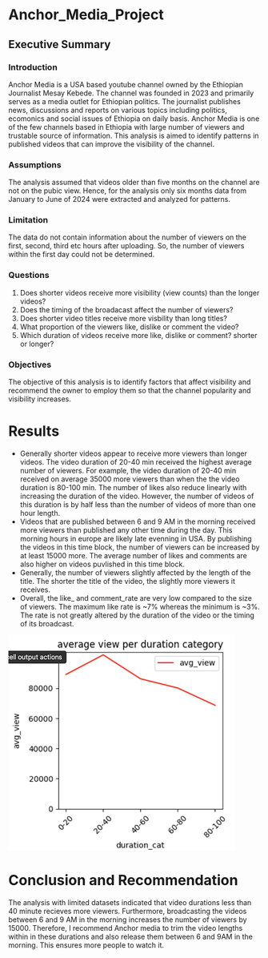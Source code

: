 # Anchor_Media_Project
## **Executive Summary**
### **Introduction**
Anchor Media is a USA based youtube channel owned by the Ethiopian Journalist Mesay Kebede. The channel was founded in 2023 and primarily serves as a media outlet for Ethiopian politics. The journalist publishes news, discussions and reports on various topics including politics, ecomonics and social issues of Ethiopia on daily basis. Anchor Media is one of the few channels based in Ethiopia with large number of viewers and trustable source of information. This analysis is aimed to identify patterns in published videos that can improve the visibility of the channel.

### **Assumptions**
The analysis assumed that videos older than five months on the channel are not on the pubic view. Hence, for the analysis only six months data from January to June of 2024 were extracted and analyzed for patterns.

### **Limitation**
The data do not contain information about the number of viewers on the first, second, third etc hours after uploading. So, the number of viewers within the first day could not be determined.

### **Questions**
1. Does shorter videos receive more visibility (view counts) than the longer videos?
2. Does the timing of the broadacast affect the number of viewers?
3. Does shorter video titles receive more visbility than long titles?
4. What proportion of the viewers like, dislike or comment the video?
5. Which duration of videos receive more like, dislike or comment? shorter or longer?

### **Objectives** 
The objective of this analysis is to identify factors that affect visibility and recommend the owner to employ them so that the channel popularity and visibility increases.

# **Results**
* Generally shorter videos appear to receive more viewers than longer videos. The video duration of 20-40 min received the highest average number of viewers. For example, the video duration of 20-40 min received on average 35000 more viewers than when the the video duration is 80-100 min. The number of likes also reduce linearly with increasing the duration of the video. However, the number of videos of this duration is by half less than the number of videos of more than one hour length.
* Videos that are published between 6 and 9 AM in the morning received more viewers than published any other time during the day. This morning hours in europe are likely late evenning in USA. By publishing the videos in this time block, the number of viewers can be increased by at least 15000 more. The average number of likes and comments are also higher on videos puvlished in this time block.
* Generally, the number of viewers slightly affected by the length of the title. The shorter the title of the video, the slightly more viewers it receives.
* Overall, the like_ and comment_rate are very low compared to the size of viewers. The maximum like rate is ~7% whereas the minimum is ~3%. The rate is not greatly altered by the duration of the video or the timing of its broadcast.

![Anchor_Media_Project](https://github.com/derewor/Anchor_Media_Project/blob/main/document/Anchor%20View.png)

# **Conclusion and Recommendation**
The analysis with limited datasets indicated that video durations less than 40 minute recieves more viewers. Furthermore, broadcasting the videos between 6 and 9 AM in the morning increases the number of viewers by 15000. Therefore, I recommend Anchor media to trim the video lengths within in these durations and also release them between 6 and 9AM in the morning. This ensures more people to watch it.
